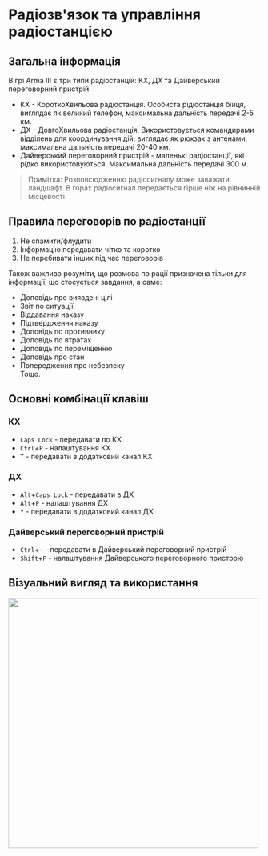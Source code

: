 # Радіозв'язок та управління радіостанцією
## Загальна інформація
В грі Arma ІІІ є три типи радіостанцій: КХ, ДХ та Дайверський переговорний пристрій.

- КХ - КороткоХвильова радіостанція. Особиста рідіостанція бійця, виглядає як великий телефон, максимальна дальність передачі 2-5 км.
- ДХ - ДовгоХвильова радіостанція. Використовується командирами відділень для координування дій, виглядає як рюкзак з антенами, максимальна дальність передачі 20-40 км.
- Дайверський переговорний пристрій - маленькі радіостанції, які рідко використовуються. Максимальна дальність передачі 300 м.

> Примітка: Розповсюдженню радіосигналу може заважати ландшафт.
> В горах радіосигнал передається гірше ніж на рівнинній місцевості.

## Правила переговорів по радіостанції
1. Не спамити/флудити
2. Інформацію передавати чітко та коротко
3. Не перебивати інших під час переговорів

Також важливо розуміти, що розмова по рації призначена тільки для інформації, що стосується завдання, а саме:
- Доповідь про виявдені цілі
- Звіт по ситуації
- Віддавання наказу
- Підтвердження наказу
- Доповідь по противнику
- Доповідь по втратах
- Доповідь по переміщенню
- Доповідь про стан
- Попередження про небезпеку  
  Тощо.

## Основні комбінації клавіш
### КХ
- `Caps Lock` - передавати по КХ
- `Ctrl`+`P` - налаштування КХ
- `T` - передавати в додатковий канал КХ

### ДХ
- `Alt`+`Caps Lock` - передавати в ДХ
- `Alt`+`P` - налаштування ДХ
- `Y` - передавати в додатковий канал ДХ
  
### Дайверський переговорний пристрій
- `Ctrl`+`~` - передавати в Дайверський переговорний пристрій
- `Shift`+`P` - налаштування Дайверського переговорного пристрою

## Візуальний вигляд та використання
<img src="https://github.com/vsrJaguar/Materials/assets/144080908/313fb42b-1182-4977-95ae-1d93c7469bb1" height=500px>
